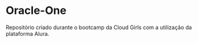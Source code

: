 # Oracle-One
 Repositório criado durante o bootcamp da Cloud Girls com a utilização da plataforma Alura.
